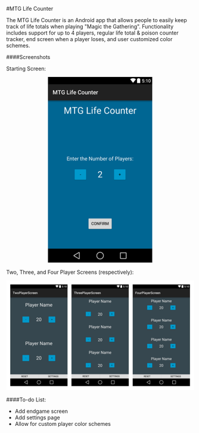 #MTG Life Counter

The MTG Life Counter is an Android app that allows people to easily keep track of life totals when playing "Magic the Gathering". Functionality includes support for up to 4 players, regular life total & poison counter tracker, end screen when a player loses, and user customized color schemes.

####Screenshots

Starting Screen:

<p align="center">
  <img src="https://github.com/markviola/android-mtg-life-counter/blob/master/images/main.png?raw=true" alt="Main Page" width="280px" height="498px"/>
</p>

Two, Three, and Four Player Screens (respectively):

<p align="center">
  <img src="https://github.com/markviola/android-mtg-life-counter/blob/master/images/player_screens.jpg?raw=true" alt="Player Screens"/>
</p>


####To-do List:
* Add endgame screen
* Add settings page
* Allow for custom player color schemes